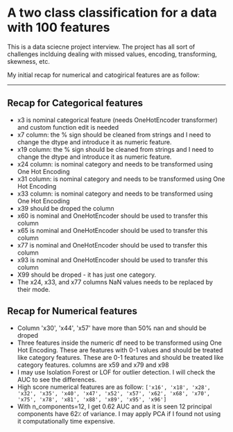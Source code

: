 # A two class classification for a data with 100 features
 
This is a data sciecne project interview. The project has all sort of challenges inclduing dealing with missed values, encoding, transforming, skewness, etc.

My initial recap for numerical and catogirical features are as follow:

---
## Recap for Categorical features

* x3 is nominal categorical feature (needs OneHotEncoder transformer) and custom function edit is needed
* x7 column: the % sign should be cleaned from strings and I need to change the dtype and introduce it as numeric feature.
* x19 column: the % sign should be cleaned from strings and I need to change the dtype and introduce it as numeric feature.
* x24 column: is nominal category and needs to be transformed using One Hot Encoding
* x31 column: is nominal category and needs to be transformed using One Hot Encoding
* x33 column: is nominal category and needs to be transformed using One Hot Encoding
* x39 should be droped the column 
* x60 is nominal and OneHotEncoder should be used to transfer this column
* x65 is nominal and OneHotEncoder should be used to transfer this column
* x77 is nominal and OneHotEncoder should be used to transfer this column
* x93 is nominal and OneHotEncoder should be used to transfer this column
* X99 should be droped - it has just one category. 
* The x24, x33, and x77 columns NaN values needs to be replaced by their mode.


## Recap for Numerical features


- Column 'x30', 'x44', 'x57' have more than 50% nan and should be droped
- Three features inside the numeric df need to be transformed using One Hot Encoding. These are features with 0-1 values and should be treated like category features. These are 0-1 features and should be treated like category features. columns are x59 and x79 and x98
- I may use Isolation Forest or LOF for outlier detection. I will check the AUC to see the differences.
- High score numerical features are as follow:
```['x16', 'x18', 'x28', 'x32', 'x35', 'x40', 'x47', 'x52', 'x57', 'x62', 'x68', 'x70', 'x75', 'x78', 'x81', 'x88', 'x89', 'x95', 'x96']```
- With n_components=12, I get 0.62 AUC and as it is seen 12 principal components have 62٪ of variance. I may apply PCA if I found not using it computationally time expensive.
